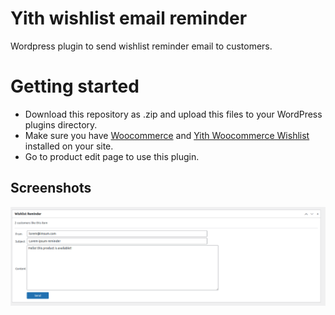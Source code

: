 # Yith wishlist email reminder

Wordpress plugin to send wishlist reminder email to customers.

# Getting started

- Download this repository as .zip and upload this files to your WordPress plugins directory.
- Make sure you have [Woocommerce](https://woocommerce.com/) and [Yith Woocommerce Wishlist](https://wordpress.org/plugins/yith-woocommerce-wishlist/) installed on your site.
- Go to product edit page to use this plugin.


## Screenshots

![App Screenshot](https://raw.githubusercontent.com/ibronos/Yith-Wishlist-Reminder/main/src/admin/assets/screenshot.png)
